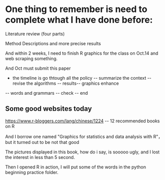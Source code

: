 # One thing to remember is need to complete what I have done before:

Literature review (four parts) 

Method Descriptions and more precise results  

And within 2 weeks, I need to finish R graphics for the class on Oct.14 and web scraping something. 

And Oct must submit this paper

+ the timeline is go thtough all the policy -- summarize the context -- revise the algorithms -- results-- graphics enhance   

-- words and grammars -- check -- end 


## Some good websites today 

https://www.r-bloggers.com/lang/chinese/1224  -- 12 recommended books on R  

And I borrow one named "Graphics for statistics and data analysis with R"， but it turned out to be not that good  

The pictures displayed in this book, how do i say, is sooooo ugly, and I lost the interest in less than 5 second.   

Then I opened R in action, I will put some of the words in the python beginning practice folder.
